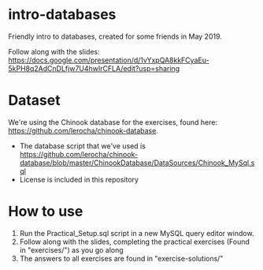# intro-databases
Friendly intro to databases, created for some friends in May 2019.  

Follow along with the slides:
https://docs.google.com/presentation/d/1vYxpQA8kkFCyaEu-5kPH8q2AdCnDLfjw7U4hwIrCFLA/edit?usp=sharing 

# Dataset
We're using the Chinook database for the exercises, found here: https://github.com/lerocha/chinook-database.  
* The database script that we've used is https://github.com/lerocha/chinook-database/blob/master/ChinookDatabase/DataSources/Chinook_MySql.sql 
* License is included in this repository

# How to use
1. Run the Practical_Setup.sql script in a new MySQL query editor window.
2. Follow along with the slides, completing the practical exercises (Found in "exercises/") as you go along
3. The answers to all exercises are found in "exercise-solutions/"